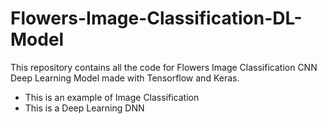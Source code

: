 # Flowers-Image-Classification-DL-Model
This repository contains all the code for Flowers Image Classification CNN Deep Learning Model made with Tensorflow and Keras.
- This is an example of Image Classification
- This is a Deep Learning DNN
